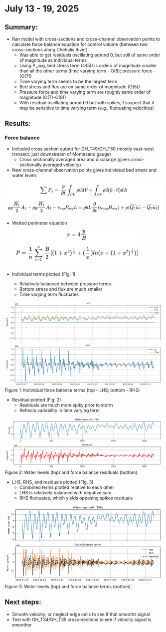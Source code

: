 # July 13 - 19, 2025

## Summary:
* Ran model with cross-sections and cross-channel observation points to calculate force balance equation for control volume (between two cross-sections along Chehalis River)
	* Was able to get residuals oscillating around 0, but still of same order of magnitude as individual terms
	* Using P_avg, bed stress term (O(5)) is orders of magnitude smaller than all the other terms (time varying term - O(8); pressure force - (O(7))
	* Time varying term seems to be the largest term
	* Bed stress and flux are on same order of magnitude (O(5))
	* Pressure force and time varying term are roughly same order of magnitude (O(7)-O(8))
	* With residual oscillating around 0 but with spikes, I suspect that it may be sensitive to time varying term (e.g., fluctuating velocities)


## Results:
### Force balance
- Included cross section output for GH_T49/GH_T50 (mostly east-west transect; just downstream of Montesano gauge)
	- Cross sectionally averaged area and discharge (gives cross-sectionally averaged velocity)
- New cross-channel observation points gives individual bed stress and water levels

![force_balance](../Figures/071725meeting/forcebalance_equation.png)

* Wetted perimeter equation </br>
![wetted_perimeter](../Figures/071725meeting/wettedperimeter_equation.png)


* Individual terms plotted (Fig. 1)
	* Relatively balanced between pressure terms
	* Bottom stress and flux are much smaller
	* Time varying term fluctuates

![ind_terms](../Figures/071725meeting/forcebalance_indterms.png)
Figure 1: Individual force balance terms (top - LHS; bottom - RHS)

* Residual plotted (Fig. 2)
	* Residuals are much more spiky prior to storm
	* Reflects variability in time varying term

![residuals](../Figures/071725meeting/forcebalance_residual.png)
Figure 2: Water levels (top) and force balance residuals (bottom).

* LHS, RHS, and residuals plotted (Fig. 3)
	* Combined terms plotted relative to each other
	* LHS is relatively balanced with negative sum
	* RHS fluctuates, which yields opposing spikes residuals

![lhs_rhs_residuals](../Figures/071725meeting/forcebalance_lhs_rhs.png)
Figure 3: Water levels (top) and force balance terms (bottom).


## Next steps:
- Smooth velocity, or neglect edge cells to see if that smooths signal
- Test with GH_T34/GH_T35 cross-sections to see if velocity signal is smoother

